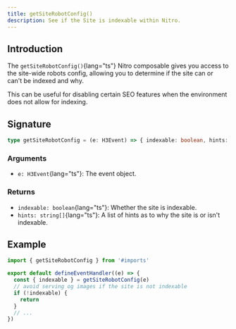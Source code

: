 ```yaml
---
title: getSiteRobotConfig()
description: See if the Site is indexable within Nitro.
---
```


## Introduction

The `getSiteRobotConfig()`{lang="ts"} Nitro composable gives you access to the site-wide robots config, allowing you
to determine if the site can or can't be indexed and why.

This can be useful for disabling certain SEO features when the environment does not allow for indexing.

## Signature

```ts
type getSiteRobotConfig = (e: H3Event) => { indexable: boolean, hints: string[] }
```

### Arguments

- `e: H3Event`{lang="ts"}: The event object.

### Returns

- `indexable: boolean`{lang="ts"}: Whether the site is indexable.
- `hints: string[]`{lang="ts"}: A list of hints as to why the site is or isn't indexable.

## Example

```ts [server/routes/og.png.ts]
import { getSiteRobotConfig } from '#imports'

export default defineEventHandler((e) => {
  const { indexable } = getSiteRobotConfig(e)
  // avoid serving og images if the site is not indexable
  if (!indexable) {
    return
  }
  // ...
})
```
